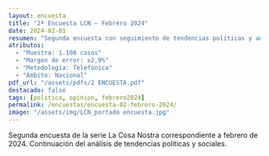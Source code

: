 ```yaml
---
layout: encuesta
title: "2ª Encuesta LCN — Febrero 2024"
date: 2024-02-01
resumen: "Segunda encuesta con seguimiento de tendencias políticas y análisis de opinión pública en febrero 2024."
atributos:
  - "Muestra: 1.100 casos"
  - "Margen de error: ±2,9%"
  - "Metodología: Telefónica"
  - "Ámbito: Nacional"
pdf_url: "/assets/pdfs/2 ENCUESTA.pdf"
destacado: false
tags: [politica, opinion, febrero2024]
permalink: /encuestas/encuesta-02-febrero-2024/
image: "/assets/img/LCN_portada encuesta.jpg"
---
```


Segunda encuesta de la serie La Cosa Nostra correspondiente a febrero de 2024. Continuación del análisis de tendencias políticas y sociales.
